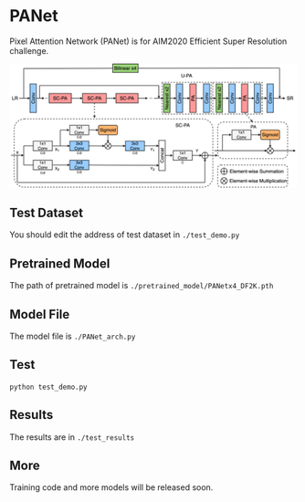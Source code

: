 # PANet
Pixel Attention Network (PANet) is for AIM2020 Efficient Super Resolution challenge.


![](./Figs/main.png)


## Test Dataset
You should edit the address of test dataset in `./test_demo.py`

## Pretrained Model
The path of pretrained model is `./pretrained_model/PANetx4_DF2K.pth`

## Model File
The model file is `./PANet_arch.py`

## Test
```
python test_demo.py
```

## Results

The results are in `./test_results`

## More

Training code and more models will be released soon.